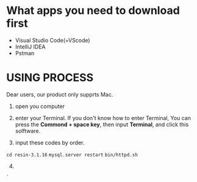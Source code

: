 
# What apps you need to download first # 

+ Visual Studio Code(=VScode)  
+ IntelliJ IDEA
+ Pstman



# USING PROCESS #

Dear users, our product only supprts Mac. 

1. open you computer 

2. enter your Terminal. If you don't know how to enter Terminal, You can press the **Commond + space key**, then input **Terminal**, and click this solftware.   

3. input these codes by order.  

`cd resin-3.1.16`
`mysql.server restart`
`bin/httpd.sh `


4. 



    `

